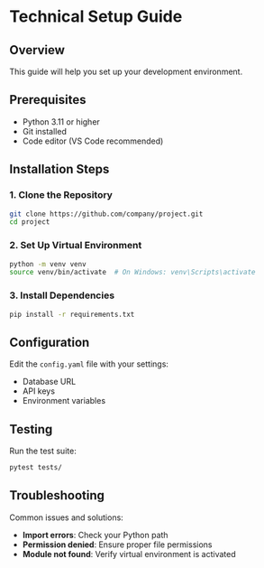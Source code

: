 # Technical Setup Guide

## Overview
This guide will help you set up your development environment.

## Prerequisites
- Python 3.11 or higher
- Git installed
- Code editor (VS Code recommended)

## Installation Steps

### 1. Clone the Repository
```bash
git clone https://github.com/company/project.git
cd project
```

### 2. Set Up Virtual Environment
```bash
python -m venv venv
source venv/bin/activate  # On Windows: venv\Scripts\activate
```

### 3. Install Dependencies
```bash
pip install -r requirements.txt
```

## Configuration
Edit the `config.yaml` file with your settings:
- Database URL
- API keys
- Environment variables

## Testing
Run the test suite:
```bash
pytest tests/
```

## Troubleshooting
Common issues and solutions:
- **Import errors**: Check your Python path
- **Permission denied**: Ensure proper file permissions
- **Module not found**: Verify virtual environment is activated
